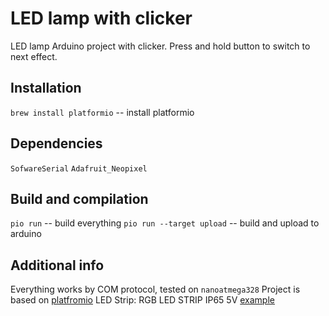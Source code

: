 # LED lamp with clicker

LED lamp Arduino project with clicker.
Press and hold button to switch to next effect.

## Installation
`brew install platformio` -- install platformio

## Dependencies
`SofwareSerial`
`Adafruit_Neopixel`

## Build and compilation
`pio run` -- build everything
`pio run --target upload` -- build and upload to arduino

## Additional info
Everything works by COM protocol, tested on `nanoatmega328`
Project is based on [platfromio](http://docs.platformio.org/en/latest/)
LED Strip: RGB LED STRIP IP65 5V [example](https://www.adafruit.com/product/1138?length=1)
